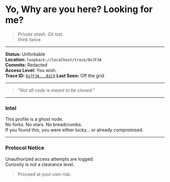 # Yo, Why are you here? Looking for me?

> *Private stash. Git lost.*  
> think twice.

---

**Status:** Unforkable  
**Location:** `loopback://localhost/trace/0x7F3A`  
**Commits:** Redacted  
**Access Level:** You wish.  
**Trace ID:** [`0x7F3A...B1C9`](https://etherscan.io/tx/0x7f3a9d8b1c9e4f2d6a1e3e5b8f9a7c2d8e4f1b9c3a7e2d1f6b9c1e3a7f2d9b1c)
**Last Seen:** Off the grid

---

> _“Not all code is meant to be cloned.”_

---

### Intel
This profile is a ghost node.  
No forks. No stars. No breadcrumbs.  
If you found this, you were either lucky… or already compromised.

---

### Protocol Notice
Unauthorized access attempts are logged.  
Curiosity is not a clearance level.

> Proceed at your own risk.
